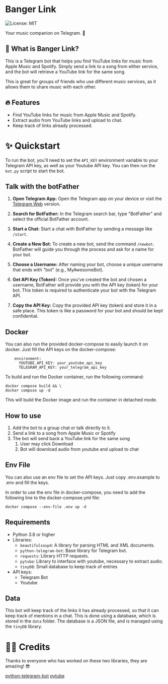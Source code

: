 # Banger Link 

![License: MIT](https://shields.io/badge/license-MIT-green)

Your music companion on Telegram. 🎵

## 💬 What is Banger Link?

This is a Telegram bot that helps you find YouTube links for music from Apple Music and Spotify. Simply send a link to a song from either service, and the bot will retrieve a YouTube link for the same song.

This is great for groups of friends who use different music services, as it allows them to share music with each other.

## 🔥 Features
- Find YouTube links for music from Apple Music and Spotify.
- Extract audio from YouTube links and upload to chat.
- Keep track of links already processed.

# ✨ Quickstart

To run the bot, you'll need to set the `API_KEY` environment variable to your Telegram API key, as well as your Youtube API key. You can then run the `bot.py` script to start the bot.

## Talk with the botFather

1. **Open Telegram App:** Open the Telegram app on your device or visit the [Telegram Web](https://web.telegram.org/) version.

2. **Search for BotFather:** In the Telegram search bar, type "BotFather" and select the official BotFather account.

3. **Start a Chat:** Start a chat with BotFather by sending a message like `/start`.

4. **Create a New Bot:** To create a new bot, send the command `/newbot`. BotFather will guide you through the process and ask for a name for your bot.

5. **Choose a Username:** After naming your bot, choose a unique username that ends with "bot" (e.g., MyAwesomeBot).

6. **Get API Key (Token):** Once you've created the bot and chosen a username, BotFather will provide you with the API key (token) for your bot. This token is required to authenticate your bot with the Telegram API.

7. **Copy the API Key:** Copy the provided API key (token) and store it in a safe place. This token is like a password for your bot and should be kept confidential.


## Docker

You can also run the provided docker-compose to easily launch it on docker. Just fill the API keys on the docker-compose:

```
    environment:
      YOUTUBE_API_KEY: your_youtube_api_key
      TELEGRAM_API_KEY: your_telegram_api_key
```

To build and run the Docker container, run the following command:

```
docker compose build && \
docker compose up -d
```

This will build the Docker image and run the container in detached mode.

## How to use

1. Add the bot to a group chat or talk directly to it.
2. Send a link to a song from Apple Music or Spotify
3. The bot will send back a YouTube link for the same song
   1. User may click Download
   2. Bot will download audio from youtube and upload to chat

## Env File

You can also use an env file to set the API keys. Just copy .env.example to .env and fill the keys.

In order to use the env file in docker-compose, you need to add the following line to the docker-compose.yml file:

```
docker compose --env-file .env up -d
```

## Requirements

- Python 3.8 or higher
- Libraries:
  - `beautifulsoup4`: A library for parsing HTML and XML documents.
  - `python-telegram-bot`: Base library for Telegram bot.
  - `requests`: Library HTTP requests.
  - `pytube`: Library to interface with youtube, necessary to extract audio.
  - `tinyDB`: Small database to keep track of entries 
- API keys:
  - Telegram Bot
  - Youtube

## Data

This bot will keep track of the links it has already processed, so that it can keep track of mentions in a chat. This is done using a database, which is stored in the `data` folder. The database is a JSON file, and is managed using the `tinyDB` library.

# 🙇‍♂️ Credits

Thanks to everyone who has worked on these two libraries, they are amazing! 😎

[python-telegram-bot](https://github.com/python-telegram-bot/python-telegram-bot)
[pytube](https://github.com/pytube/pytube)